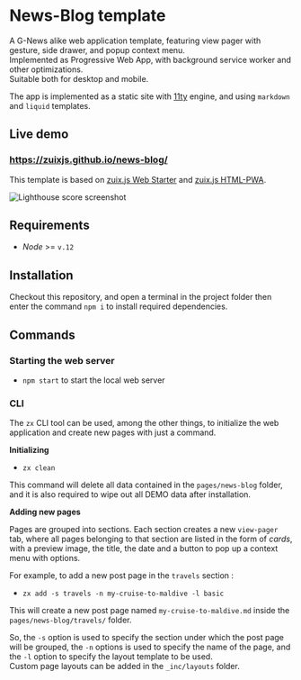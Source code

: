 # News-Blog template

A G-News alike web application template, featuring view pager with gesture, side drawer, and popup context menu.  
Implemented as Progressive Web App, with background service worker and other optimizations.  
Suitable both for desktop and mobile.

The app is implemented as a static site with [11ty](https://11ty.dev) engine, and using `markdown` and `liquid` templates.


## Live demo

### https://zuixjs.github.io/news-blog/

This template is based on [zuix.js Web Starter](https://zuixjs.github.io/zuix-web-starter/) and
[zuix.js HTML-PWA](#).

![Lighthouse score screenshot](https://camo.githubusercontent.com/c65de26d27f9b35f03f3ddf66714971a33e8f0a2d60104e7093aac7c7228b356/68747470733a2f2f7a7569786a732e6769746875622e696f2f7a7569782d68746d6c2d7077612f696d616765732f6c69676874686f7573652d7265706f72742e706e67)


## Requirements

- *Node* >= `v.12` 


## Installation

Checkout this repository, and open a terminal in the project folder then enter the command `npm i` to install required
dependencies.


## Commands

### Starting the web server
 
- `npm start` to start the local web server

### CLI

The `zx` CLI tool can be used, among the other things, to initialize the web application and create new pages with just
a command.

**Initializing**

- `zx clean`

This command will delete all data contained in the `pages/news-blog` folder, and it is also required to wipe out all DEMO
data after installation.

**Adding new pages**

Pages are grouped into sections. Each section creates a new `view-pager` tab, where all pages belonging to that section
are listed in the form of *cards*, with a preview image, the title, the date and a button to pop up a context menu with
options.

For example, to add a new post page in the `travels` section  :
- `zx add -s travels -n my-cruise-to-maldive -l basic`

This will create a new post page named `my-cruise-to-maldive.md` inside the `pages/news-blog/travels/` folder. 

So, the `-s` option is used to specify the section under which the post page will be grouped, the `-n` options is used to
specify the name of the page, and the `-l` option to specify the layout template to be used.  
Custom page layouts can be added in the `_inc/layouts` folder.
